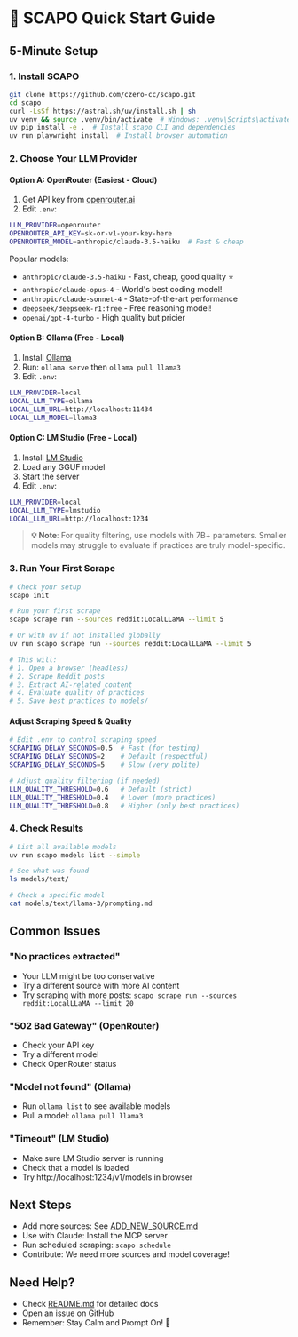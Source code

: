 # 🚀 SCAPO Quick Start Guide

## 5-Minute Setup

### 1. Install SCAPO
```bash
git clone https://github.com/czero-cc/scapo.git
cd scapo
curl -LsSf https://astral.sh/uv/install.sh | sh
uv venv && source .venv/bin/activate  # Windows: .venv\Scripts\activate
uv pip install -e .  # Install scapo CLI and dependencies
uv run playwright install  # Install browser automation
```

### 2. Choose Your LLM Provider

#### Option A: OpenRouter (Easiest - Cloud)
1. Get API key from [openrouter.ai](https://openrouter.ai/)
2. Edit `.env`:
```bash
LLM_PROVIDER=openrouter
OPENROUTER_API_KEY=sk-or-v1-your-key-here
OPENROUTER_MODEL=anthropic/claude-3.5-haiku  # Fast & cheap
```

Popular models:
- `anthropic/claude-3.5-haiku` - Fast, cheap, good quality ⭐
- `anthropic/claude-opus-4` - World's best coding model!
- `anthropic/claude-sonnet-4` - State-of-the-art performance
- `deepseek/deepseek-r1:free` - Free reasoning model!
- `openai/gpt-4-turbo` - High quality but pricier

#### Option B: Ollama (Free - Local)
1. Install [Ollama](https://ollama.com/)
2. Run: `ollama serve` then `ollama pull llama3`
3. Edit `.env`:
```bash
LLM_PROVIDER=local
LOCAL_LLM_TYPE=ollama
LOCAL_LLM_URL=http://localhost:11434
LOCAL_LLM_MODEL=llama3
```

#### Option C: LM Studio (Free - Local)
1. Install [LM Studio](https://lmstudio.ai/)
2. Load any GGUF model
3. Start the server
4. Edit `.env`:
```bash
LLM_PROVIDER=local
LOCAL_LLM_TYPE=lmstudio
LOCAL_LLM_URL=http://localhost:1234
```

> **💡 Note**: For quality filtering, use models with 7B+ parameters. Smaller models may struggle to evaluate if practices are truly model-specific.

### 3. Run Your First Scrape
```bash
# Check your setup
scapo init

# Run your first scrape
scapo scrape run --sources reddit:LocalLLaMA --limit 5

# Or with uv if not installed globally
uv run scapo scrape run --sources reddit:LocalLLaMA --limit 5

# This will:
# 1. Open a browser (headless)
# 2. Scrape Reddit posts
# 3. Extract AI-related content
# 4. Evaluate quality of practices
# 5. Save best practices to models/
```

#### Adjust Scraping Speed & Quality
```bash
# Edit .env to control scraping speed
SCRAPING_DELAY_SECONDS=0.5  # Fast (for testing)
SCRAPING_DELAY_SECONDS=2    # Default (respectful)
SCRAPING_DELAY_SECONDS=5    # Slow (very polite)

# Adjust quality filtering (if needed)
LLM_QUALITY_THRESHOLD=0.6   # Default (strict)
LLM_QUALITY_THRESHOLD=0.4   # Lower (more practices)
LLM_QUALITY_THRESHOLD=0.8   # Higher (only best practices)
```

### 4. Check Results
```bash
# List all available models
uv run scapo models list --simple

# See what was found
ls models/text/

# Check a specific model
cat models/text/llama-3/prompting.md
```

## Common Issues

### "No practices extracted"
- Your LLM might be too conservative
- Try a different source with more AI content
- Try scraping with more posts: `scapo scrape run --sources reddit:LocalLLaMA --limit 20`

### "502 Bad Gateway" (OpenRouter)
- Check your API key
- Try a different model
- Check OpenRouter status

### "Model not found" (Ollama)
- Run `ollama list` to see available models
- Pull a model: `ollama pull llama3`

### "Timeout" (LM Studio)
- Make sure LM Studio server is running
- Check that a model is loaded
- Try http://localhost:1234/v1/models in browser

## Next Steps

- Add more sources: See [ADD_NEW_SOURCE.md](docs/ADD_NEW_SOURCE.md)
- Use with Claude: Install the MCP server
- Run scheduled scraping: `scapo schedule`
- Contribute: We need more sources and model coverage!

## Need Help?

- Check [README.md](README.md) for detailed docs
- Open an issue on GitHub
- Remember: Stay Calm and Prompt On! 🧘